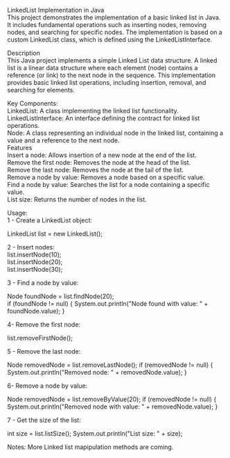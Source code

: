 LinkedList Implementation in Java <br>
This project demonstrates the implementation of a basic linked list in Java. It includes fundamental operations such as inserting nodes, removing nodes, and searching for specific nodes.
The implementation is based on a custom LinkedList class, which is defined using the LinkedListInterface.<br>

Description<br>
This Java project implements a simple Linked List data structure. A linked list is a linear data structure where each element (node) contains a reference (or link) to the next node in the sequence. 
This implementation provides basic linked list operations, including insertion, removal, and searching for elements.<br>

Key Components:<br>
LinkedList: A class implementing the linked list functionality.<br>
LinkedListInterface: An interface defining the contract for linked list operations.<br>
Node: A class representing an individual node in the linked list, containing a value and a reference to the next node.<br>
Features<br>
Insert a node: Allows insertion of a new node at the end of the list.<br>
Remove the first node: Removes the node at the head of the list.<br>
Remove the last node: Removes the node at the tail of the list.<br>
Remove a node by value: Removes a node based on a specific value.<br>
Find a node by value: Searches the list for a node containing a specific value.<br>
List size: Returns the number of nodes in the list.<br>

Usage: <br>
1 - Create a LinkedList object: <br>

LinkedList list = new LinkedList();<br>

2 - Insert nodes:<br>
list.insertNode(10);<br>
list.insertNode(20);<br>
list.insertNode(30);<br>

3 - Find a node by value:<br>

Node foundNode = list.findNode(20);<br>
if (foundNode != null) {
    System.out.println("Node found with value: " + foundNode.value);
}

4- Remove the first node:

list.removeFirstNode();

5 - Remove the last node:

Node removedNode = list.removeLastNode();
if (removedNode != null) {
    System.out.println("Removed node: " + removedNode.value);
}

6- Remove a node by value:

Node removedNode = list.removeByValue(20);
if (removedNode != null) {
    System.out.println("Removed node with value: " + removedNode.value);
}

7 - Get the size of the list:

int size = list.listSize();
System.out.println("List size: " + size);

Notes:
More Linked list mapipulation methods are coming. 
